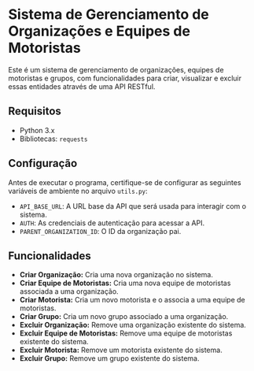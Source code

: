 # Sistema de Gerenciamento de Organizações e Equipes de Motoristas

Este é um sistema de gerenciamento de organizações, equipes de motoristas e grupos, com funcionalidades para criar, visualizar e excluir essas entidades através de uma API RESTful.

## Requisitos

- Python 3.x
- Bibliotecas: `requests`

## Configuração

Antes de executar o programa, certifique-se de configurar as seguintes variáveis de ambiente no arquivo `utils.py`:

- `API_BASE_URL`: A URL base da API que será usada para interagir com o sistema.
- `AUTH`: As credenciais de autenticação para acessar a API.
- `PARENT_ORGANIZATION_ID`: O ID da organização pai.

## Funcionalidades

- **Criar Organização:** Cria uma nova organização no sistema.
- **Criar Equipe de Motoristas:** Cria uma nova equipe de motoristas associada a uma organização.
- **Criar Motorista:** Cria um novo motorista e o associa a uma equipe de motoristas.
- **Criar Grupo:** Cria um novo grupo associado a uma organização.
- **Excluir Organização:** Remove uma organização existente do sistema.
- **Excluir Equipe de Motoristas:** Remove uma equipe de motoristas existente do sistema.
- **Excluir Motorista:** Remove um motorista existente do sistema.
- **Excluir Grupo:** Remove um grupo existente do sistema.
